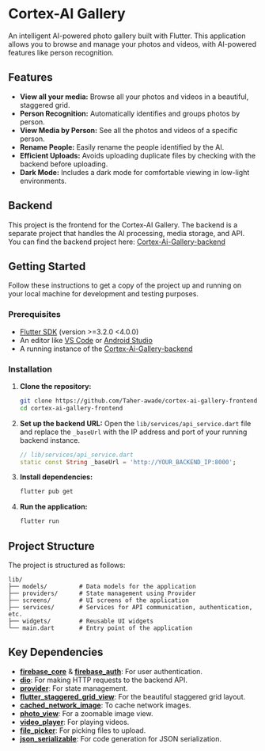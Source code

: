 # Cortex-AI Gallery

An intelligent AI-powered photo gallery built with Flutter. This application allows you to browse and manage your photos and videos, with AI-powered features like person recognition.

## Features

*   **View all your media:** Browse all your photos and videos in a beautiful, staggered grid.
*   **Person Recognition:** Automatically identifies and groups photos by person.
*   **View Media by Person:** See all the photos and videos of a specific person.
*   **Rename People:** Easily rename the people identified by the AI.
*   **Efficient Uploads:** Avoids uploading duplicate files by checking with the backend before uploading.
*   **Dark Mode:** Includes a dark mode for comfortable viewing in low-light environments.

## Backend

This project is the frontend for the Cortex-AI Gallery. The backend is a separate project that handles the AI processing, media storage, and API. You can find the backend project here: [Cortex-Ai-Gallery-backend](https://github.com/Taher-awad/Cortex-Ai-Gallery-backend)

## Getting Started

Follow these instructions to get a copy of the project up and running on your local machine for development and testing purposes.

### Prerequisites

*   [Flutter SDK](https://flutter.dev/docs/get-started/install) (version >=3.2.0 <4.0.0)
*   An editor like [VS Code](https://code.visualstudio.com/) or [Android Studio](https://developer.android.com/studio)
*   A running instance of the [Cortex-Ai-Gallery-backend](https://github.com/Taher-awad/Cortex-Ai-Gallery-backend)

### Installation

1.  **Clone the repository:**
    ```bash
    git clone https://github.com/Taher-awade/cortex-ai-gallery-frontend.git
    cd cortex-ai-gallery-frontend
    ```
2.  **Set up the backend URL:**
    Open the `lib/services/api_service.dart` file and replace the `_baseUrl` with the IP address and port of your running backend instance.
    ```dart
    // lib/services/api_service.dart
    static const String _baseUrl = 'http://YOUR_BACKEND_IP:8000';
    ```
3.  **Install dependencies:**
    ```bash
    flutter pub get
    ```
4.  **Run the application:**
    ```bash
    flutter run
    ```

## Project Structure

The project is structured as follows:

```
lib/
├── models/         # Data models for the application
├── providers/      # State management using Provider
├── screens/        # UI screens of the application
├── services/       # Services for API communication, authentication, etc.
├── widgets/        # Reusable UI widgets
└── main.dart       # Entry point of the application
```

## Key Dependencies

*   [**firebase_core**](https://pub.dev/packages/firebase_core) & [**firebase_auth**](https://pub.dev/packages/firebase_auth): For user authentication.
*   [**dio**](https://pub.dev/packages/dio): For making HTTP requests to the backend API.
*   [**provider**](https://pub.dev/packages/provider): For state management.
*   [**flutter_staggered_grid_view**](https://pub.dev/packages/flutter_staggered_grid_view): For the beautiful staggered grid layout.
*   [**cached_network_image**](https://pub.dev/packages/cached_network_image): To cache network images.
*   [**photo_view**](https://pub.dev/packages/photo_view): For a zoomable image view.
*   [**video_player**](https://pub.dev/packages/video_player): For playing videos.
*   [**file_picker**](https://pub.dev/packages/file_picker): For picking files to upload.
*   [**json_serializable**](https://pub.dev/packages/json_serializable): For code generation for JSON serialization.
